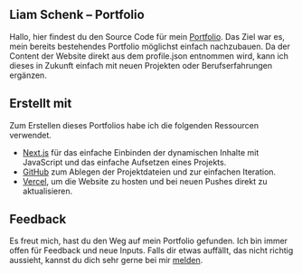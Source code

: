 ## Liam Schenk – Portfolio

Hallo, hier findest du den Source Code für mein [Portfolio](https://liamschenk.ch). Das Ziel war es, mein bereits bestehendes Portfolio möglichst einfach nachzubauen. Da der Content der Website direkt aus dem profile.json entnommen wird, kann ich dieses in Zukunft einfach mit neuen Projekten oder Berufserfahrungen ergänzen.

## Erstellt mit

Zum Erstellen dieses Portfolios habe ich die folgenden Ressourcen verwendet.

- [Next.js](https://nextjs.org) für das einfache Einbinden der dynamischen Inhalte mit JavaScript und das einfache Aufsetzen eines Projekts.
- [GitHub](https://github.com) zum Ablegen der Projektdateien und zur einfachen Iteration.
- [Vercel](https://vercel.com/), um die Website zu hosten und bei neuen Pushes direkt zu aktualisieren.

## Feedback

Es freut mich, hast du den Weg auf mein Portfolio gefunden. Ich bin immer offen für Feedback und neue Inputs. Falls dir etwas auffällt, das nicht richtig aussieht, kannst du dich sehr gerne bei mir [melden](mailto:liam.schenk@bluewin.ch?subject=[Feedback]).
